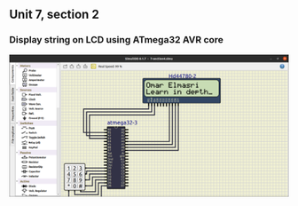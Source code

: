 ## Unit 7, section 2
### Display string on LCD using ATmega32 AVR core

![Logo](./resources/Screenshot-from-2022-07-19-06-47-59.png)
